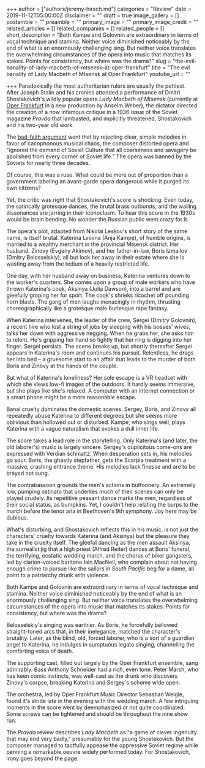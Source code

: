 +++
author = ["authors/jeremy-hirsch.md"]
categories = "Review"
date = 2019-11-12T05:00:00Z
disclaimer = ""
draft = true
image_gallery = []
postamble = ""
preamble = ""
primary_image = ""
primary_image_credit = ""
related_articles = []
related_companies = []
related_people = []
short_description = "Both Kampe and Golovnin are extraordinary in terms of vocal technique and stamina. Neither voice diminished noticeably by the end of what is an enormously challenging sing. But neither voice translates the overwhelming circumstances of the opera into music that matches its stakes. Points for consistency, but where was the drama?"
slug = "the-evil-banality-of-lady-macbeth-of-mtsensk-at-oper-frankfurt"
title = "The evil banality of Lady Macbeth of Mtsensk at Oper Frankfurt"
youtube_url = ""

+++
Paradoxically the most authoritarian rulers are usually the pettiest. After Joseph Stalin and his cronies attended a performance of Dmitri Shostakovich's wildly popular opera _Lady Macbeth of Mtsensk_ (currently at [Oper Frankfurt](/scene/companies/oper-frankfurt/) in a new production by Anselm Weber), the dictator directed the creation of a now infamous critique in a 1936 issue of the Soviet magazine _Pravda_ that lambasted, and implicitly threatened, Shostakovich and his two-year old work.

The [bad-faith argument](https://sutalkmusic.files.wordpress.com/2012/11/muddle-instead-of-music.pdf) went that by rejecting clear, simple melodies in favor of cacophonous musical chaos, the composer distorted opera and "ignored the demand of Soviet Culture that all coarseness and savagery be abolished from every corner of Soviet life." The opera was banned by the Soviets for nearly three decades.

Of course, this was a ruse. What could be more out of proportion than a government labeling an avant-garde opera dangerous while it purged its own citizens?

Yet, the critic was right that Shostakovich's score is shocking. Even today, the satirically grotesque dances, the brutal brass outbursts, and the wailing dissonances are jarring in their iconoclasm. To hear this score in the 1930s would be brain bending. No wonder the Russian public went crazy for it.

The opera's plot, adapted from Nikolai Leskov's short story of the same name, is itself brutal. Katerina Lvovna (Anja Kampe), of humble origins, is married to a wealthy merchant in the provincial Mtsensk district. Her husband, Zinovy (Evgeny Akimov), and her father-in-law, Boris Izmailov (Dmitry Belosselskiy), all but lock her away in their estate where she is wasting away from the tedium of a heavily restricted life.

One day, with her husband away on business, Katerina ventures down to the worker's quarters. She comes upon a group of male workers who have thrown Katerina's cook, Aksinya (Julia Dawson), into a barrel and are gleefully groping her for sport. The cook's shrieks ricochet off pounding horn blasts. The gang of men laughs menacingly in rhythm, thrusting choreographically like a grotesque male burlesque rape fantasy.

When Katerina intervenes, the leader of the crew, Sergei (Dmitry Golovnin), a recent hire who lost a string of jobs by sleeping with his bosses' wives, talks her down with aggressive negging. When he grabs her, she asks him to relent. He's gripping her hand so tightly that her ring is digging into her finger. Sergei persists. The scene breaks up, but shortly thereafter Sergei appears in Katerina's room and continues his pursuit. Relentless, he drags her into bed – a gruesome start to an affair that leads to the murder of both Boris and Zinovy at the hands of the couple.

But what of Katerina's loneliness? Her sole escape is a VR headset with which she views low-fi images of the outdoors. It hardly seems immersive, but she plays like she's relaxed. A computer with an internet connection or a smart phone might be a more reasonable escape.

Banal cruelty dominates the domestic scenes. Sergey, Boris, and Zinovy all repeatedly abuse Katerina to different degrees but she seems more oblivious than hollowed out or disturbed. Kampe, who sings well, plays Katerina with a vague naturalism that evokes a dull inner life.

The score takes a lead role in the storytelling. Only Katerina's (and later, the old laborer's) music is largely sincere. Sergey's duplicitous come-ons are expressed with Verdian schmaltz. When desperation sets in, his melodies go sour. Boris, the ghastly stepfather, gets the Scarpia treatment with a massive, crashing entrance theme. His melodies lack finesse and are to be brayed not sung.

The contrabassoon grounds the men's actions in buffoonery. An extremely low, pumping ostinato that underlies much of their scenes can only be played crudely. Its repetitive peasant dance marks the men, regardless of their social status, as bumpkins. Yet, I couldn't help relating the burps to the march before the tenor aria in Beethoven's 9th symphony. Joy here may be dubious.

What's disturbing, and Shostakovich reflects this in his music, is not just the characters' cruelty towards Katerina (and Aksinya) but the pleasure they take in the cruelty itself. The gleeful dancing as the men assault Aksinya, the surrealist jig that a high priest (Alfred Reiter) dances at Boris' funeral, the terrifying, ecstatic wedding march, and the chorus of biker gangsters, led by clarion-voiced baritone Iain MacNeil, who complain about not having enough crime to pursue like the sailors in _South Pacific_ beg for a dame, all point to a patriarchy drunk with violence.

Both Kampe and Golovnin are extraordinary in terms of vocal technique and stamina. Neither voice diminished noticeably by the end of what is an enormously challenging sing. But neither voice translates the overwhelming circumstances of the opera into music that matches its stakes. Points for consistency, but where was the drama?

Belosselskiy's singing was earthier. As Boris, he forcefully bellowed straight-toned arcs that, in their inelegance, matched the character's brutality. Later, as the blind, old, forced laborer, who is a sort of a guardian angel to Katerina, he indulges in sumptuous legato singing, channeling the comforting voice of death.

The supporting cast, filled out largely by the Oper Frankfurt ensemble, sang admirably. Bass Anthony Schneider had a rich, even tone. Peter Marsh, who has keen comic instincts, was well-cast as the drunk who discovers Zinovy's corpse, breaking Katerina and Sergey's scheme wide open.

The orchestra, led by Oper Frankfurt Music Director Sebastian Weigle, found it's stride late in the evening with the wedding march. A few intriguing moments in the score went by deemphasized or not quite coordinated. Some screws can be tightened and should be throughout the nine show run.

The _Pravda_ review describes _Lady Macbeth_ as "a game of clever ingenuity that may end very badly," presumably for the young Shostakovich. But the composer managed to tactfully appease the oppressive Soviet regime while penning a remarkable oeuvre widely performed today. For Shostakovich, irony goes beyond the page.